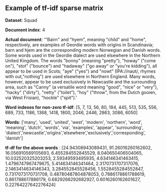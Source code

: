 ## Example of tf-idf sparse matrix

**Dataset**: Squad

**Document index**: 4

**Actual document**: '"Bairn" and "hyem", meaning "child" and "home", respectively, are examples of Geordie words with origins in Scandinavia; barn and hjem are the corresponding modern Norwegian and Danish words. Some words used in the Geordie dialect are used elsewhere in the Northern United Kingdom. The words "bonny" (meaning "pretty"), "howay" ("come on"), "stot" ("bounce") and "hadaway" ("go away" or "you\'re kidding"), all appear to be used in Scots; "aye" ("yes") and "nowt" (IPA://naʊt/, rhymes with out,"nothing") are used elsewhere in Northern England. Many words, however, appear to be used exclusively in Newcastle and the surrounding area, such as "Canny" (a versatile word meaning "good", "nice" or "very"), "hacky" ("dirty"), "netty" ("toilet"), "hoy" ("throw", from the Dutch gooien, via West Frisian), "hockle" ("spit").'

**Word indexes for non-zero tf-idf**: [5, 7, 13, 56, 80, 184, 445, 513, 535, 556, 689, 733, 1186, 1368, 1418, 1800, 2046, 2446, 2863, 3086, 6050]

**Words**: ['many', 'used', 'united', 'west', 'modern', 'northern', 'word', 'meaning', 'dutch', 'words', 'via', 'examples', 'appear', 'surrounding', 'dialect','newcastle','origins','elsewhere','exclusively','corresponding', 'danish']

**tf-df for the above words** : [24.94308943089431, 91.26016260162602, 16.056910569105693, 6.455284552845529, 8.040650406504065, 10.032520325203253, 2.59349593495935, 4.634146341463415, 1.4796747967479675, 5.414634146341464, 2.3170731707317076, 2.1463414634146343, 3.284552845528456, 1.5528455284552847, 0.7317073170731708, 0.48780487804878053, 0.7886178861788619, 0.861788617886179, 0.6829268292682927, 0.6016260162601627, 0.22764227642276424]
